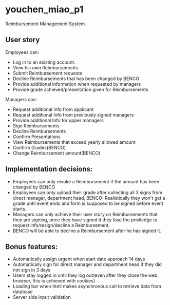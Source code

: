 # youchen_miao_p1
Reimbursement Management System

## User story
Employees can:
* Log in to an existing account.
* View his own Reimbursements
* Submit Reimbursement requests
* Decline Reimbursements that has been changed by BENCO
* Provide additional information when requested by managers
* Provide grade achieved/presentation given for Reimbursements

Managers can:
* Request additional Info from applicant
* Request additional Info from previously signed managers
* Provide additional Info for upper managers
* Sign Reimbursements
* Decline Reimbursements
* Confirm Presentations
* View Reimbursements that exceed yearly allowed amount 
* Confirm Grades(BENCO)
* Change Reimbursement amount(BENCO)
## Implementation decisions:
* Employees can only revoke a Reimbursement if the amount has been changed by BENCO
* Employees can only upload their grade after collecting all 3 signs from direct manager, department head, BENCO: Realistically they won't get a grade until event ends and form is supposed to be signed before event starts.
* Managers can only achieve their user story on Reimbursements that they are signing, once they have signed it they lose the priviledge to request info/resign/decline a Reimbursement.
* BENCO will be able to decline a Reimbursement after he has signed it.
## Bonus features:
* Automatically assign urgent when start date approach 14 days
* Automatically sign for direct manager and department head if they did not sign in 3 days
* Users stay logged in until they log out(even after they close the web browser, this is achieved with cookies)
* Loading bar when html makes asynchronous call to retrieve data from database
* Server side input validation
